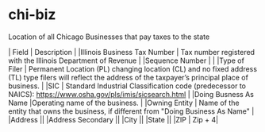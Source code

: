 # chi-biz
Location of all Chicago Businesses that pay taxes to the state


| Field	| Description |
|Illinois Business Tax Number	| Tax number registered with the Illinois Department of Revenue |
|Sequence Number	| |
|Type of Filer	| Permanent Location (PL) changing location (CL) and no fixed address (TL) type filers will reflect the address of the taxpayer’s principal place of business. |
|SIC	| Standard Industrial Classification code (predecessor to NAICS): https://www.osha.gov/pls/imis/sicsearch.html |
|Doing Busness As Name	|Operating name of the business. |
|Owning Entity |	Name of the entity that owns the business, if different from "Doing Business As Name" |
|Address	||
|Address Secondary	||
|City	||
|State	||
|ZIP	| Zip + 4|
